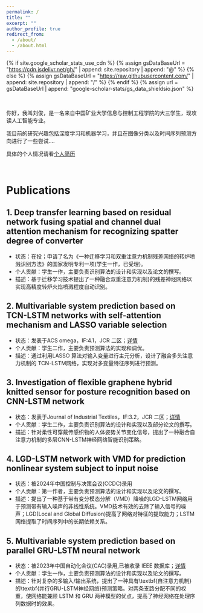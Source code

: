 ```yaml
---
permalink: /
title: ""
excerpt: ""
author_profile: true
redirect_from: 
  - /about/
  - /about.html
---
```


{% if site.google_scholar_stats_use_cdn %}
{% assign gsDataBaseUrl = "https://cdn.jsdelivr.net/gh/" | append: site.repository | append: "@" %}
{% else %}
{% assign gsDataBaseUrl = "https://raw.githubusercontent.com/" | append: site.repository | append: "/" %}
{% endif %}
{% assign url = gsDataBaseUrl | append: "google-scholar-stats/gs_data_shieldsio.json" %}

<span class='anchor' id='about-me'></span>

<br>

你好，我叫刘俊，是一名来自中国矿业大学信息与控制工程学院的大三学生，现攻读人工智能专业。

我目前的研究兴趣包括深度学习和机器学习，并且在图像分类以及时间序列预测方向进行了一些尝试....

具体的个人情况请看[个人简历](../CV/个人简历模板_latex.pdf)

<span class='anchor' id='publications'></span>
<br>
# Publications

## 1. Deep transfer learning based on residual network fusing spatial and channel dual attention mechanism for recognizing spatter degree of converter

- 状态：在投；申请了名为《一种迁移学习和双重注意力机制残差网络的转炉喷溅识别方法》的国家发明专利一项\(学生一作，已受理)。
- 个人贡献：学生一作，主要负责识别算法的设计和实现以及论文的撰写。
- 描述：基于迁移学习技术提出了一种融合双重注意力机制}的残差神经网络以实现高精度转炉火焰喷溅程度自动识别。

## 2. Multivariable system prediction based on TCN-LSTM networks with self-attention mechanism and LASSO variable selection

- 状态：发表于ACS omega，IF:4.1，JCR 二区；[详情](https://pubs.acs.org/doi/full/10.1021/acsomega.3c06263)
- 个人贡献：学生二作，主要负责预测算法的实现和调优。
- 描述：通过利用LASSO 算法对输入变量进行主元分析，设计了融合多头注意力机制的 TCN-LSTM网络，实现对多变量特征序列进行预测。

## 3. Investigation of flexible graphene hybrid knitted sensor for posture recognition based on CNN-LSTM network

- 状态：发表于Journal of Industrial Textiles，IF:3.2，JCR 二区；[详情](https://journals.sagepub.com/doi/full/10.1177/15280837231225827)
- 个人贡献：学生二作，主要负责识别算法的设计和实现以及部分论文的撰写。
- 描述：针对柔性可穿戴传感织物的人体姿势关节变化信号，提出了一种融合自注意力机制的多层CNN-LSTM神经网络智能识别策略。

## 4. LGD-LSTM network with VMD for prediction  nonlinear system subject to input noise

- 状态：被2024年中国控制与决策会议(CCDC)录用
- 个人贡献：第一作者，主要负责预测算法的设计和实现以及论文的撰写。
- 描述：提出了一种基于带有变分模态分解（VMD）降噪的LGD-LSTM网络用于预测带有输入噪声的非线性系统。VMD技术有效的去除了输入信号的噪声；LGD(Local and Global Diffusion)提高了网络对特征的提取能力；LSTM网络提取了时间序列中的长期依赖关系。

## 5. Multivariable system prediction based on parallel GRU-LSTM neural network

- 状态：被2023年中国自动化会议(CAC)录用,已被收录 IEEE 数据库；[详情](https://ieeexplore.ieee.org/abstract/document/10452106)
- 个人贡献：学生一作，主要负责预测算法的设计和实现以及论文的撰写。
- 描述：针对复杂的多输入/输出系统，提出了一种具有\textbf{自注意力机制}的\textbf{并行GRU-LSTM神经网络}预测策略。对两条支路分配不同的权重，使网络能兼顾 LSTM 和 GRU 两种模型的优点，提高了神经网络在处理序列数据时的效果。
